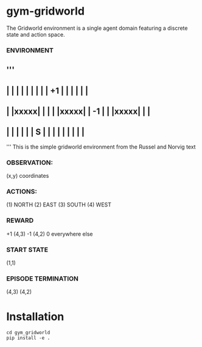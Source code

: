 # gym-gridworld
The Gridworld environment is a single agent domain featuring a discrete state and action space.

### ENVIRONMENT
'''
--------------------------
|     |     |      |     |
|     |     |      | +1  |
|     |     |      |     |
--------------------------
|     |xxxxx|      |     |
|     |xxxxx|      | -1  |
|     |xxxxx|      |     |
--------------------------
|     |     |      |     |
|  S  |     |      |     |
|     |     |      |     |
--------------------------
'''
This is the simple gridworld environment from the Russel and Norvig text

### OBSERVATION:
(x,y) coordinates

### ACTIONS:
 (1) NORTH
 (2) EAST
 (3) SOUTH
 (4) WEST

### REWARD
 +1  (4,3)
 -1  (4,2)
  0  everywhere else

### START STATE
(1,1)

### EPISODE TERMINATION
(4,3)
(4,2)

# Installation
```
cd gym_gridworld
pip install -e .
```